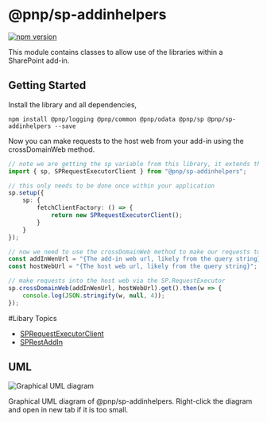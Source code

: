 # @pnp/sp-addinhelpers

[![npm version](https://badge.fury.io/js/%40pnp%2Fsp-addinhelpers.svg)](https://badge.fury.io/js/%40pnp%2Fsp-addinhelpers)

This module contains classes to allow use of the libraries within a SharePoint add-in.

## Getting Started

Install the library and all dependencies,

`npm install @pnp/logging @pnp/common @pnp/odata @pnp/sp @pnp/sp-addinhelpers --save`

Now you can make requests to the host web from your add-in using the crossDomainWeb method.

```TypeScript
// note we are getting the sp variable from this library, it extends the sp export from @pnp/sp to add the required helper methods
import { sp, SPRequestExecutorClient } from "@pnp/sp-addinhelpers";

// this only needs to be done once within your application
sp.setup({
    sp: {
        fetchClientFactory: () => {
            return new SPRequestExecutorClient();
        }
    }
});

// now we need to use the crossDomainWeb method to make our requests to the host web
const addInWenUrl = "{The add-in web url, likely from the query string}";
const hostWebUrl = "{The host web url, likely from the query string}";

// make requests into the host web via the SP.RequestExecutor
sp.crossDomainWeb(addInWenUrl, hostWebUrl).get().then(w => {
    console.log(JSON.stringify(w, null, 4));
});
```

#Libary Topics

* [SPRequestExecutorClient](sp-request-executor-client.md)
* [SPRestAddIn](sp-rest-addin.md)

## UML
![Graphical UML diagram](../../documentation/img/pnpjs-sp-addinhelpers-uml.svg)

Graphical UML diagram of @pnp/sp-addinhelpers. Right-click the diagram and open in new tab if it is too small.
